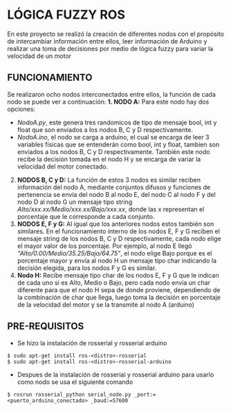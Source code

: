 LÓGICA FUZZY ROS
==============
En este proyecto se realizó la creación de diferentes nodos con el propósito de intercambiar información entre ellos, leer información de Arduino y realizar una toma de decisiones por medio de lógica fuzzy para variar la velocidad de un motor

FUNCIONAMIENTO
----------
Se realizaron ocho nodos interconectados entre ellos, la función de cada nodo se puede ver a continuación:
**1. NODO A:** Para este nodo hay dos opciones:
* *NodoA.py*, este genera tres randomicos de tipo de mensaje bool, int y float que son enviados a los nodos B, C y D respectivamente.
* *NodoA.ino*, el nodo se carga a arduino, el cual se encarga de leer 3 variables físicas que se entenderán como bool, int y float, tambien son enviados a los nodos B, C y D respectivamente. También este nodo recibe la decisión tomada en el nodo H y se encarga de variar la velocidad del motor conectado.
2. **NODOS B, C y D:** La función de estos 3 nodos es similar reciben información del nodo A, mediante conjuntos difusos y funciones de pertenencia se envía del nodo B al nodo E, del nodo C al nodo F y del nodo D al nodo G un mensaje tipo string *Alto/xxx.xx/Medio/xxx.xx/Bajo/xxx.xx*, donde las x representan el porcentaje que le corresponde a cada conjunto.
3. **NODOS E, F y G:** Al igual que los anteriores nodos estos también son similares. En el funcionamiento interno de los nodos E, F y G reciben el mensaje string de los nodos B, C y D respectivamente, cada nodo elige el mayor valor de los porcentaje. Por ejemplo, al nodo E llegó *"Alto/0.00/Medio/35.25/Bajo/64.75"*, el nodo elige Bajo porque es el porcentaje mayor y envía al nodo H un mensaje tipo char indicando la decisión elegida, para los nodos F y G es similar.
4. **Nodo H:** Recibe mensaje tipo char de los nodos E, F y G que le indican de cada uno si es Alto, Medio o Bajo, pero cada nodo envía un char diferente para que el nodo H sepa de donde proviene, dependiendo de la combinación de char que llega, luego toma la decisión en porcentaje de la velocidad del motor y se la transmite al nodo A (arduino)

PRE-REQUISITOS
--------------
- Se hizo la instalación de rosserial y rosserial arduino
``` 
$ sudo apt-get install ros-<distro>-rosserial
$ sudo apt-get install ros-<distro>-rosserial-arduino
```
- Despues de la instalación de rosserial y rosserial arduino para usarlo como nodo se usa el siguiente comando
``` 
$ rosrun rosserial_python serial_node.py _port:=<puerto_arduino_conectado> _baud:=57600
